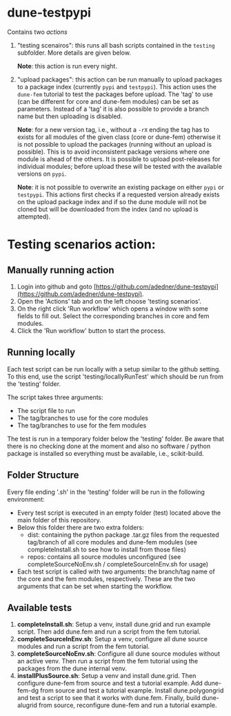# dune-testpypi

Contains two _actions_

1. "testing scenairos": this runs all bash scripts contained in the `testing` subfolder. More details are given below.

   __Note__: this action is run every night.
2. "upload packages": this action can be run manually to upload packages to
   a package index (currently `pypi` and `testpypi`). This action uses the
   `dune-fem` tutorial to test the packages before upload. The 'tag' to use
   (can be different for core and dune-fem modules) can be set as
   parameters. Instead of a 'tag' it is also possible to provide a branch
   name but then uploading is disabled. 

   __Note__: for a new version tag, i.e., without a `-rX` ending the tag has to exists for all modules of the given class
   (core or dune-fem) otherwise it is not possible to upload the packages (running without an upload is possible).
   This is to avoid inconsistent package versions where one module is ahead of the others.
   It is possible to upload post-releases for individual modules; before upload these will be tested with the available versions
   on `pypi`.
   
   __Note__: it is not possible to overwrite an existing package on either `pypi` or `testpypi`. This actions first checks if
   a requested version already exists on the upload package index and if so the dune module will not be cloned but will be
   downloaded from the index (and no upload is attempted).
   

# Testing scenarios action:

Manually running action
------------------------

1. Login into github and goto [https://github.com/adedner/dune-testpypi](https://github.com/adedner/dune-testpypi).
2. Open the 'Actions' tab and on the left choose 'testing scenarios'.
3. On the right click 'Run workflow' which opens a window with some fields to
fill out. Select the corresponding branches in core and fem modules.
4. Click the 'Run workflow' button to start the process.

Running locally
---------------
Each test script can be run locally with a setup similar to the github setting.
To this end, use the script 'testing/locallyRunTest' which should be run from the 'testing' folder.

The script takes three arguments:
- The script file to run
- The tag/branches to use for the core modules
- The tag/branches to use for the fem modules

The test is run in a temporary folder below the 'testing' folder.
Be aware that there is no checking done at the moment and also no software / python
package is installed so everything must be available, i.e., scikit-build.

Folder Structure
----------------
Every file ending '.sh' in the 'testing' folder will be run in the following environment:
- Every test script is executed in an empty folder (test) located above the
  main folder of this repository.
- Below this folder there are two extra folders:
  - dist: containing the python package .tar.gz files from the requested
    tag/branch of all core modules and dune-fem modules
    (see completeInstall.sh to see how to install from those files)
  - repos: contains all source modules unconfigured
    (see completeSourceNoEnv.sh / completeSourceInEnv.sh for usage)
- Each test script is called with two arguments: the branch/tag name of the
  core and the fem modules, respectively. These are the two arguments that
  can be set when starting the workflow.


Available tests
---------------

1. __completeInstall.sh__:
Setup a venv, install dune.grid and run example script.
Then add dune.fem and run a script from the fem tutorial.
1. __completeSourceInEnv.sh__:
Setup a venv, configure all dune source modules and run a script from the fem tutorial.
1. __completeSourceNoEnv.sh__:
Configure all dune source modules without an active venv.
Then run a script from the fem tutorial using the packages from the dune internal venv.
1. __installPlusSource.sh__:
Setup a venv and install dune.grid.
Then configure dune-fem from source and test a tutorial example.
Add dune-fem-dg from source and test a tutorial example.
Install dune.polygongrid and test a script to see that it works with dune.fem.
Finally, build dune-alugrid from source, reconfigure dune-fem and run a tutorial example.
